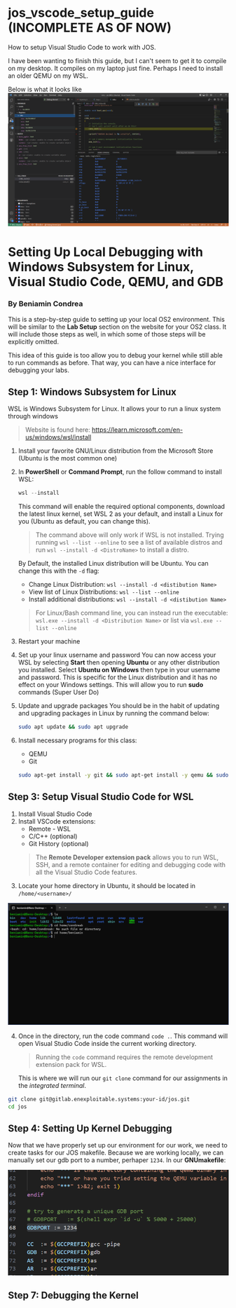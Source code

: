 # jos_vscode_setup_guide (INCOMPLETE AS OF NOW)
How to setup Visual Studio Code to work with JOS.

I have been wanting to finish this guide, but I can't seem to get it to compile on my desktop. It compiles on my laptop just fine. Perhaps I need to install an older QEMU on my WSL.

Below is what it looks like
![Alt text](images/jos_vscode_debugging.png)

# Setting Up Local Debugging with Windows Subsystem for Linux, Visual Studio Code, QEMU, and GDB
### By Beniamin Condrea

This is a step-by-step guide to setting up your local OS2 environment. This will be similar to the **Lab Setup** section on the website for your OS2 class. It will include those steps as well, in which some of those steps will be explicitly omitted.

This idea of this guide is too allow you to debug your kernel while still able to run commands as before. That way, you can have a nice interface for debugging your labs.

## Step 1: Windows Subsystem for Linux
WSL is Windows Subsystem for Linux. It allows your to run a linux system through windows
> Website is found here: https://learn.microsoft.com/en-us/windows/wsl/install
1. Install your favorite GNU/Linux distribution from the Microsoft Store (Ubuntu is the most common one)
2. In **PowerShell** or **Command Prompt**, run the follow command to install WSL:
   ```powershell
   wsl --install
   ```
   This command will enable the required optional components, download the latest linux kernel, set WSL 2 as your default, and install a Linux for you (Ubuntu as default, you can change this).
   > The command above will only work if WSL is not installed. Trying running
   > `
   > wsl --list --online
   > `
   > to see a list of available distros and run
   > `
   > wsl --install -d <DistroName>
   > `
   > to install a distro.

   By Default, the installed Linux distribution will be Ubuntu. You can change this with the `-d` flag:
   - Change Linux Distribution: `wsl --install -d <distibution Name>`
   - View list of Linux Distributions: `wsl --list --online`
   - Install additional distributions: `wsl --install -d <distibution Name>`

   > For Linux/Bash command line, you can instead run the executable: `wsl.exe --install -d <Distribution Name>` or list via `wsl.exe --list --online`

2. Restart your machine
3. Set up your linux username and password
    You can now access your WSL by selecting **Start** then opening **Ubuntu** or any other distribution you installed. Select **Ubuntu on Windows** then type in your username and password. This is specific for the Linux distribution and it has no effect on your Windows settings. This will allow you to run **sudo** commands (Super User Do)

4. Update and upgrade packages
    You should be in the habit of updating and upgrading packages in Linux by running the command below:
    ```Bash
    sudo apt update && sudo apt upgrade
    ```
5. Install necessary programs for this class:
    - QEMU
    - Git
    ```Bash
    sudo apt-get install -y git && sudo apt-get install -y qemu && sudo apt-get install -y qemu-system-i386
    ```
## Step 3: Setup Visual Studio Code for WSL
1. Install Visual Studio Code
2. Install VSCode extensions:
   - Remote - WSL
   - C/C++ (optional)
   - Git History (optional)
    > The **Remote Developer extension pack** allows you to run WSL, SSH, and a remote container for editing and debugging code with all the Visual Studio Code features.
3. Locate your home directory in Ubuntu, it should be located in `/home/<username>/`

![Alt text](images/ubuntu_home.png)

4. Once in the directory, run the code command `code .`. This command will open Visual Studio Code inside the current working directory.
    > Running the `code` command requires the remote development extension pack for WSL.

    This is where we will run our `git clone` command for our assignments in the *integrated terminal*.

```bash
git clone git@gitlab.enexploitable.systems:your-id/jos.git
cd jos
```

## Step 4: Setting Up Kernel Debugging

Now that we have properly set up our environment for our work, we need to create tasks for our JOS makefile. Because we are working locally, we can manually set our gdb port to a number, perhaper `1234`. In our **GNUmakefile**:


![Alt text](images/gdb%20port.png)


## Step 7: Debugging the Kernel